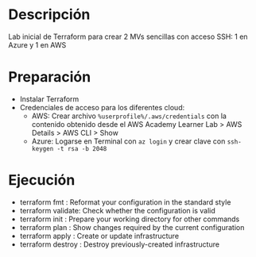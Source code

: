 # Descripción
Lab inicial de Terraform para crear 2 MVs sencillas con acceso SSH: 1 en Azure y 1 en AWS 

# Preparación
- Instalar Terraform
- Credenciales de acceso para los diferentes cloud:
  - AWS: Crear archivo `%userprofile%/.aws/credentials` con la contenido obtenido desde el AWS Academy Learner Lab > AWS Details > AWS CLI > Show
  - Azure: Logarse en Terminal con `az login` y crear clave con `ssh-keygen -t rsa -b 2048`

# Ejecución
- terraform fmt : Reformat your configuration in the standard style
- terraform validate: Check whether the configuration is valid
- terraform init : Prepare your working directory for other commands
- terraform plan : Show changes required by the current configuration
- terraform apply : Create or update infrastructure
- terraform destroy : Destroy previously-created infrastructure